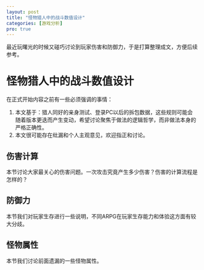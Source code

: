 ```yaml
---
layout: post
title: "怪物猎人中的战斗数值设计"
categories: [游戏分析]
pro: true
---
```


最近玩曙光的时候又碰巧讨论到玩家伤害和防御力，于是打算整理成文，方便后续参考。

<!--more-->

# 怪物猎人中的战斗数值设计

在正式开始内容之前有一些必须强调的事情：
1. 本文基于：猎人同好的亲身测试、登录PC以后的拆包数据，这些规则可能会随着版本更迭而产生变动，希望讨论聚焦于做法的逻辑哲学，而非做法本身的严格正确性。
2. 本文很可能存在纰漏和个人主观意见，欢迎指正和讨论。


## 伤害计算

本节讨论大家最关心的伤害问题。一次攻击究竟产生多少伤害？伤害的计算流程是怎样的？



## 防御力

本节我们对玩家生存进行一些说明，不同ARPG在玩家生存能力和体验这方面有较大分歧。


## 怪物属性

本节我们讨论前面遗漏的一些怪物属性。

